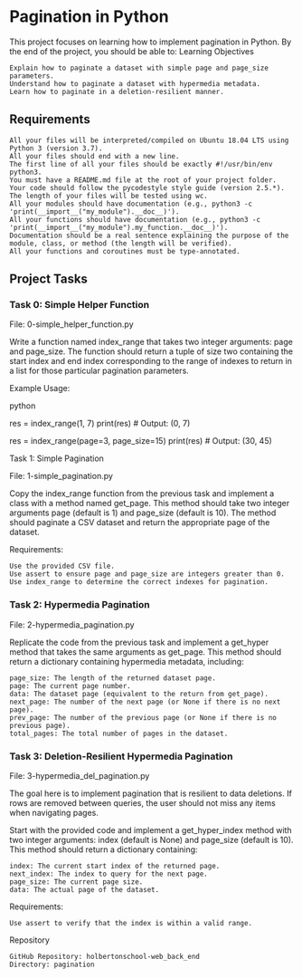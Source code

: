 # Pagination in Python

This project focuses on learning how to implement pagination in Python. By the end of the project, you should be able to:
Learning Objectives

    Explain how to paginate a dataset with simple page and page_size parameters.
    Understand how to paginate a dataset with hypermedia metadata.
    Learn how to paginate in a deletion-resilient manner.

## Requirements

    All your files will be interpreted/compiled on Ubuntu 18.04 LTS using Python 3 (version 3.7).
    All your files should end with a new line.
    The first line of all your files should be exactly #!/usr/bin/env python3.
    You must have a README.md file at the root of your project folder.
    Your code should follow the pycodestyle style guide (version 2.5.*).
    The length of your files will be tested using wc.
    All your modules should have documentation (e.g., python3 -c 'print(__import__("my_module").__doc__)').
    All your functions should have documentation (e.g., python3 -c 'print(__import__("my_module").my_function.__doc__)').
    Documentation should be a real sentence explaining the purpose of the module, class, or method (the length will be verified).
    All your functions and coroutines must be type-annotated.

## Project Tasks
### Task 0: Simple Helper Function

File: 0-simple_helper_function.py

Write a function named index_range that takes two integer arguments: page and page_size. The function should return a tuple of size two containing the start index and end index corresponding to the range of indexes to return in a list for those particular pagination parameters.

Example Usage:

python

res = index_range(1, 7)
print(res)  # Output: (0, 7)

res = index_range(page=3, page_size=15)
print(res)  # Output: (30, 45)

Task 1: Simple Pagination

File: 1-simple_pagination.py

Copy the index_range function from the previous task and implement a class with a method named get_page. This method should take two integer arguments page (default is 1) and page_size (default is 10). The method should paginate a CSV dataset and return the appropriate page of the dataset.

Requirements:

    Use the provided CSV file.
    Use assert to ensure page and page_size are integers greater than 0.
    Use index_range to determine the correct indexes for pagination.

### Task 2: Hypermedia Pagination

File: 2-hypermedia_pagination.py

Replicate the code from the previous task and implement a get_hyper method that takes the same arguments as get_page. This method should return a dictionary containing hypermedia metadata, including:

    page_size: The length of the returned dataset page.
    page: The current page number.
    data: The dataset page (equivalent to the return from get_page).
    next_page: The number of the next page (or None if there is no next page).
    prev_page: The number of the previous page (or None if there is no previous page).
    total_pages: The total number of pages in the dataset.

### Task 3: Deletion-Resilient Hypermedia Pagination

File: 3-hypermedia_del_pagination.py

The goal here is to implement pagination that is resilient to data deletions. If rows are removed between queries, the user should not miss any items when navigating pages.

Start with the provided code and implement a get_hyper_index method with two integer arguments: index (default is None) and page_size (default is 10). This method should return a dictionary containing:

    index: The current start index of the returned page.
    next_index: The index to query for the next page.
    page_size: The current page size.
    data: The actual page of the dataset.

Requirements:

    Use assert to verify that the index is within a valid range.

Repository

    GitHub Repository: holbertonschool-web_back_end
    Directory: pagination